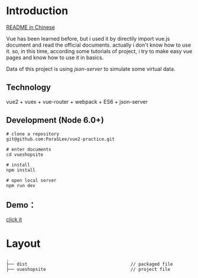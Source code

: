 # Introduction

[README in Chinese](README.md)

Vue has been learned before, but i used it by directily import vue.js document and read the official documents. actually i don't know how to use it. so, in this time, according some tutorials of project, i try to make easy vue pages and know how to use it in basics.

Data of this project is using *json-server* to simulate some virtual data.



## Technology

vue2 + vuex + vue-router + webpack + ES6 + json-server 



## Development (Node 6.0+)

```
# clone a repository
git@github.com:ParaSLee/vue2-practice.git

# enter documents
cd vueshopsite

# install 
npm install

# open local server
npm run dev
```



## Demo：

[click it](http://cangdu.org:8001/)



# Layout

```
.
├── dist                                       // packaged file
├── vueshopsite                                // project file
```

